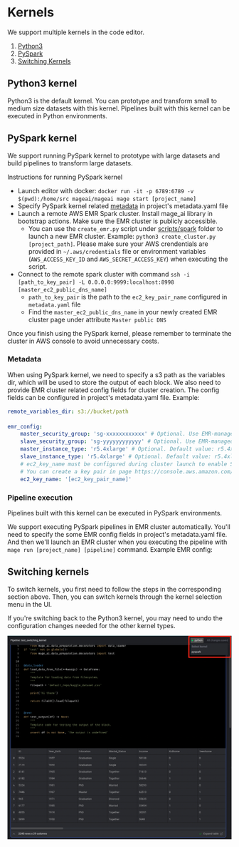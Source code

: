 # Kernels

We support multiple kernels in the code editor.

1. [Python3](#python3)
1. [PySpark](#pyspark)
1. [Switching Kernels](#switching_kernels)

## Python3 kernel <a name="python3"></a>
Python3 is the default kernel. You can prototype and transform small to medium size datasets with this kernel. Pipelines built with this kernel can be executed in Python environments.

## PySpark kernel <a name="pyspark"></a>
We support running PySpark kernel to prototype with large datasets and build pipelines to transform large datasets.

Instructions for running PySpark kernel
* Launch editor with docker: `docker run -it -p 6789:6789 -v $(pwd):/home/src mageai/mageai mage start [project_name]`
* Specify PySpark kernel related [metadata](#metadata) in project's metadata.yaml file
* Launch a remote AWS EMR Spark cluster. Install mage_ai library in bootstrap actions. Make sure the EMR cluster is publicly accessible.
    * You can use the `create_emr.py` script under [scripts/spark](https://github.com/mage-ai/mage-ai/tree/master/scripts/spark) folder to launch a new EMR cluster. Example: `python3 create_cluster.py [project_path]`. Please make sure your AWS crendentials are provided in `~/.aws/credentials` file or environment variables (`AWS_ACCESS_KEY_ID` and `AWS_SECRET_ACCESS_KEY`) when executing the script.
* Connect to the remote spark cluster with command `ssh -i [path_to_key_pair] -L 0.0.0.0:9999:localhost:8998 [master_ec2_public_dns_name]`
    * `path_to_key_pair` is the path to the `ec2_key_pair_name` configured in `metadata.yaml` file
    * Find the `master_ec2_public_dns_name` in your newly created EMR cluster page under attribute `Master public DNS`

Once you finish using the PySpark kernel, please remember to terminate the cluster in AWS console to avoid unnecessary costs.

### Metadata
When using PySpark kernel, we need to specify a s3 path as the variables dir, which will be used to store the output of each block. We also need to provide EMR cluster related config fields for cluster creation. The config fields can be configured in project's metadata.yaml file. Example:
```yaml
remote_variables_dir: s3://bucket/path

emr_config:
    master_security_group: 'sg-xxxxxxxxxxxx' # Optional. Use EMR-managed security group by default.
    slave_security_group: 'sg-yyyyyyyyyyyy' # Optional. Use EMR-managed security group by default.
    master_instance_type: 'r5.4xlarge' # Optional. Default value: r5.4xlarge
    slave_instance_type: 'r5.4xlarge' # Optional. Default value: r5.4xlarge
    # ec2_key_name must be configured during cluster launch to enable SSH access.
    # You can create a key pair in page https://console.aws.amazon.com/ec2#KeyPairs and download the key file.
    ec2_key_name: '[ec2_key_pair_name]'
```

### Pipeline execution
Pipelines built with this kernel can be executed in PySpark environments.

We support executing PySpark pipelines in EMR cluster automatically. You'll need to specify the some EMR config fields in project's metadata.yaml file. And then we'll launch an EMR cluster when you executing the pipeline with `mage run [project_name] [pipeline]` command. Example EMR config:

## Switching kernels <a name="switching_kernels"></a>
To switch kernels, you first need to follow the steps in the corresponding section above. Then, you can switch kernels through the kernel selection menu in the UI.

If you're switching back to the Python3 kernel, you may need to undo the configuration changes needed for the other kernel types.

<img
  alt="Switch Kernels"
  src="../../media/switch_kernels.png"
/>
